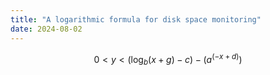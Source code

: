 ```yaml
---
title: "A logarithmic formula for disk space monitoring"
date: 2024-08-02
---
```

$$0<y<\left(\log_{b}\left(x+g\right)-c\right)-\left(a^{\left(-x+d\right)}\right)$$